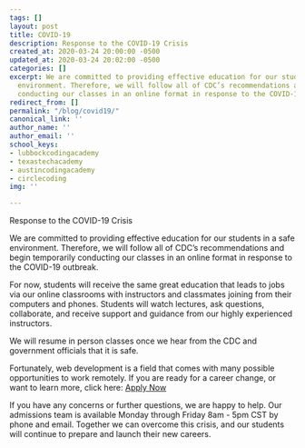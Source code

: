 ```yaml
---
tags: []
layout: post
title: COVID-19
description: Response to the COVID-19 Crisis
created_at: 2020-03-24 20:00:00 -0500
updated_at: 2020-03-24 20:02:00 -0500
categories: []
excerpt: We are committed to providing effective education for our students in a safe
  environment. Therefore, we will follow all of CDC’s recommendations and begin temporarily
  conducting our classes in an online format in response to the COVID-19 outbreak.
redirect_from: []
permalink: "/blog/covid19/"
canonical_link: ''
author_name: ''
author_email: ''
school_keys:
- lubbockcodingacademy
- texastechacademy
- austincodingacademy
- circlecoding
img: ''

---
```

Response to the COVID-19 Crisis

We are committed to providing effective education for our students in a safe environment. Therefore, we will follow all of CDC’s recommendations and begin temporarily conducting our classes in an online format in response to the COVID-19 outbreak.

For now, students will receive the same great education that leads to jobs via our online classrooms with instructors and classmates joining from their computers and phones. Students will watch lectures, ask questions, collaborate, and receive support and guidance from our highly experienced instructors.

We will resume in person classes once we hear from the CDC and government officials that it is safe.

Fortunately, web development is a field that comes with many possible opportunities to work remotely. If you are ready for a career change, or want to learn more, click here: [Apply Now](/apply/ "Apply Now")

If you have any concerns or further questions, we are happy to help. Our admissions team is available Monday through Friday 8am - 5pm CST by phone and email. Together we can overcome this crisis, and our students will continue to prepare and launch their new careers.